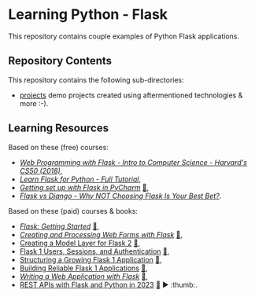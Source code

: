 # Learning Python - Flask

This repository contains couple examples of Python Flask applications.

## Repository Contents

This repository contains the following sub-directories:

- [projects](./projects) demo projects created using aftermentioned technologies & more :-).

## Learning Resources

Based on these (free) courses:

- _[Web Programming with Flask - Intro to Computer Science - Harvard's CS50 (2018)](https://youtu.be/zdgYw-3tzfI)_,
- _[Learn Flask for Python - Full Tutorial](https://youtu.be/Z1RJmh_OqeA)_,
- _[Getting set up with Flask in PyCharm](https://youtu.be/TbUqQGzR2cU)_ [:file_folder:](https://blog.jetbrains.com/pycharm/2022/08/flask-tutorial/),
- _[Flask vs Django - Why NOT Choosing Flask Is Your Best Bet?](https://www.ulam.io/blog/flask-vs-django)_.

Based on these (paid) courses & books:

- _[Flask: Getting Started](https://app.pluralsight.com/library/courses/flask-getting-started/table-of-contents)_ [:file_folder:](https://app.pluralsight.com/library/courses/flask-getting-started/exercise-files),
- _[Creating and Processing Web Forms with Flask](https://app.pluralsight.com/library/courses/creating-processing-web-forms-flask/table-of-contents)_ [:file_folder:](https://app.pluralsight.com/library/courses/creating-processing-web-forms-flask/exercise-files),
- [Creating a Model Layer for Flask 2](https://app.pluralsight.com/library/courses/flask-creating-model-layer/table-of-contents) [:file_folder:](https://app.pluralsight.com/library/courses/flask-creating-model-layer/exercise-files),
- [Flask 1 Users, Sessions, and Authentication](https://app.pluralsight.com/library/courses/flask-users-sessions-authentication/table-of-contents) [:file_folder:](https://app.pluralsight.com/library/courses/flask-users-sessions-authentication/exercise-files),
- [Structuring a Growing Flask 1 Application](https://app.pluralsight.com/library/courses/structuring-growing-flask-application/table-of-contents) [:file_folder:](https://app.pluralsight.com/library/courses/structuring-growing-flask-application/exercise-files),
- [Building Reliable Flask 1 Applications](https://app.pluralsight.com/library/courses/building-reliable-flask-applications/table-of-contents) [:file_folder:](https://app.pluralsight.com/library/courses/building-reliable-flask-applications/exercise-files),
- _[Writing a Web Application with Flask](https://learning.oreilly.com/videos/writing-a-web/10000MNHV2021147/)_ [:file_folder:](https://github.com/writeson/manning_twitch_presentation),
- [REST APIs with Flask and Python in 2023](https://learning.oreilly.com/videos/rest-apis-with/9781788621526/) [:file_folder:](https://github.com/PacktPublishing/REST-APIs-with-Flask-and-Python-in-2023) :arrow_forward: :thumb:.
